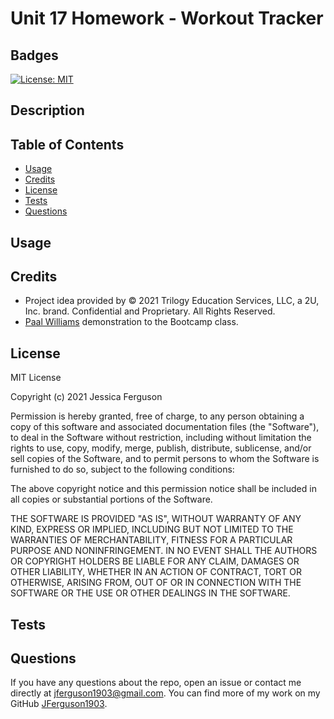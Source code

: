 # Unit 17 Homework - Workout Tracker

## Badges

[![License: MIT](https://img.shields.io/badge/License-MIT-yellow.svg)](https://opensource.org/licenses/MIT)

## Description

<!-- I was given the assignment through Trilogy/WASHU Coding Bootcamp to "create a burger logger with MySQL, Node, Express, Handlebars and a homemade ORM (yum!). Be sure to follow the MVC design pattern; use Node and MySQL to query and route data in your app, and Handlebars to generate your HTML". The user story is: AS A user, I want to be able to submit a burger name and be able to see it on the left side of screen. I WANT to be able to click a "Devour it!" button and the burger will move to the right side of the page.

The assignment was provided by Trilogy/WASHU Coding Bootcamp. -->

## Table of Contents

  * [Usage](#usage)
  * [Credits](#credits)
  * [License](#license)
  * [Tests](#tests)
  * [Questions](#questions)

## Usage

<!-- [Click here](https://calm-river-53292.herokuapp.com/) to access the deployed application pictured below. Enjoy your burger!

![ScreenShotOfEatdaBurger](https://user-images.githubusercontent.com/72481828/107905874-58d0b000-6f15-11eb-858a-7707a41f8a14.png)
 -->
## Credits

* Project idea provided by © 2021 Trilogy Education Services, LLC, a 2U, Inc. brand. Confidential and Proprietary. All Rights Reserved.
* [Paal Williams](https://github.com/paalwilliams) demonstration to the Bootcamp class.
<!-- * [Heroku](https://www.heroku.com/)
* [Bootstrap](https://getbootstrap.com/docs/4.6/getting-started/introduction/)
* Code derived from Trilogy Unit 13 - Activities - 17 that was taught and worked on in class.
* [Burger Image](https://www.pngitem.com/middle/Thhom_transparent-background-burger-png-png-download/) was altered to be transparent.
 -->
## License

MIT License

Copyright (c) 2021 Jessica Ferguson

Permission is hereby granted, free of charge, to any person obtaining a copy
of this software and associated documentation files (the "Software"), to deal
in the Software without restriction, including without limitation the rights
to use, copy, modify, merge, publish, distribute, sublicense, and/or sell
copies of the Software, and to permit persons to whom the Software is
furnished to do so, subject to the following conditions:

The above copyright notice and this permission notice shall be included in all
copies or substantial portions of the Software.

THE SOFTWARE IS PROVIDED "AS IS", WITHOUT WARRANTY OF ANY KIND, EXPRESS OR
IMPLIED, INCLUDING BUT NOT LIMITED TO THE WARRANTIES OF MERCHANTABILITY,
FITNESS FOR A PARTICULAR PURPOSE AND NONINFRINGEMENT. IN NO EVENT SHALL THE
AUTHORS OR COPYRIGHT HOLDERS BE LIABLE FOR ANY CLAIM, DAMAGES OR OTHER
LIABILITY, WHETHER IN AN ACTION OF CONTRACT, TORT OR OTHERWISE, ARISING FROM,
OUT OF OR IN CONNECTION WITH THE SOFTWARE OR THE USE OR OTHER DEALINGS IN THE
SOFTWARE.

## Tests

<!-- The deployed application was tested for mobile resposivness with positive results.  The console log was also reviewed throught out the build process and after deployment through Heroku to address any issues that arose. -->

## Questions

If you have any questions about the repo, open an issue or contact me directly at jferguson1903@gmail.com. You can find more of my work on my GitHub [JFerguson1903](https://github.com/JFerguson1903).